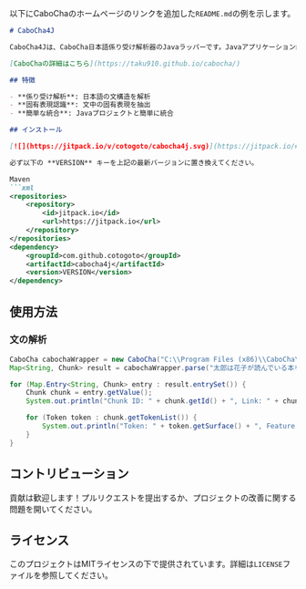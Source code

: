 以下にCaboChaのホームページのリンクを追加した`README.md`の例を示します。

```markdown
# CaboCha4J

CaboCha4Jは、CaboCha日本語係り受け解析器のJavaラッパーです。Javaアプリケーション内からCaboChaを実行し、解析結果を構造化されたJavaオブジェクト（`Chunk`と`Token`）として扱うことができます。柔軟な入力設定に対応し、固有表現認識を含む包括的な係り受け解析結果を出力します。

[CaboChaの詳細はこちら](https://taku910.github.io/cabocha/)

## 特徴

- **係り受け解析**: 日本語の文構造を解析
- **固有表現認識**: 文中の固有表現を抽出
- **簡単な統合**: Javaプロジェクトと簡単に統合

## インストール

[![](https://jitpack.io/v/cotogoto/cabocha4j.svg)](https://jitpack.io/#cotogoto/cabocha4j)

必ず以下の **VERSION** キーを上記の最新バージョンに置き換えてください。

Maven
```xml
<repositories>
    <repository>
        <id>jitpack.io</id>
        <url>https://jitpack.io</url>
    </repository>
</repositories>
<dependency>
    <groupId>com.github.cotogoto</groupId>
    <artifactId>cabocha4j</artifactId>
    <version>VERSION</version>
</dependency>
```

## 使用方法

### 文の解析

```java
CaboCha cabochaWrapper = new CaboCha("C:\\Program Files (x86)\\CaboCha\\bin\\cabocha.exe", StandardCharsets.UTF_8);
Map<String, Chunk> result = cabochaWrapper.parse("太郎は花子が読んでいる本を次郎に渡した。");

for (Map.Entry<String, Chunk> entry : result.entrySet()) {
    Chunk chunk = entry.getValue();
    System.out.println("Chunk ID: " + chunk.getId() + ", Link: " + chunk.getLink());

    for (Token token : chunk.getTokenList()) {
        System.out.println("Token: " + token.getSurface() + ", Feature: " + token.getFeature() + ", NE: " + token.getNe());
    }
}
```

## コントリビューション

貢献は歓迎します！プルリクエストを提出するか、プロジェクトの改善に関する問題を開いてください。

## ライセンス

このプロジェクトはMITライセンスの下で提供されています。詳細は`LICENSE`ファイルを参照してください。
